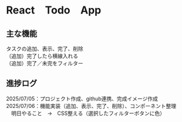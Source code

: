# React　Todo　App

## 主な機能
タスクの追加、表示、完了、削除  
（追加）完了したら横線入れる  
（追加）完了／未完をフィルター

## 進捗ログ
2025/07/05：プロジェクト作成、github連携、完成イメージ作成  
2025/07/06：機能実装（追加、表示、完了、削除）、コンポーネント整理  
　明日やること　→　CSS整える（選択したフィルターボタンに色）